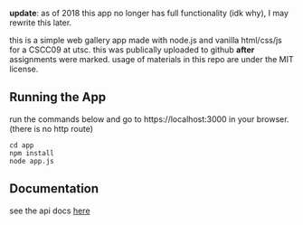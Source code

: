 **update**: as of 2018 this app no longer has full functionality (idk why), I may rewrite this later.


this is a simple web gallery app made with node.js and vanilla html/css/js for a CSCC09 at utsc. this was publically uploaded to github
**after** assignments were marked. usage of materials in this repo are under the MIT license.

## Running the App
run the commands below and go to https://localhost:3000 in your browser. (there is no http route)
```
cd app
npm install
node app.js
```
## Documentation
see the api docs [here](./app/README.md)

